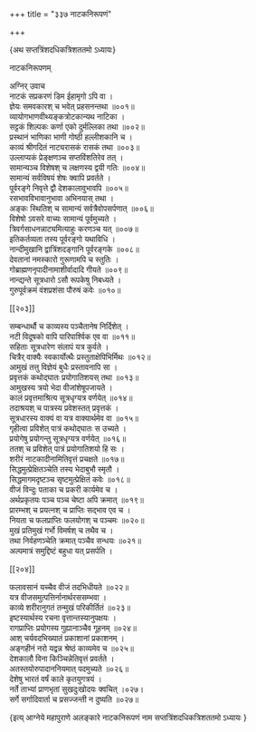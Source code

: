 +++
title = "३३७ नाटकनिरूपणं"

+++

\{अथ सप्तत्रिंशदधिकत्रिशततमो ऽध्यायः\}

नाटकनिरूपणम्  
    
अग्निर् उवाच  
नाटकं सप्रकरणं डिम ईहामृगो ऽपि वा ।  
ज्ञेयः समवकारश् च भवेत् प्रहसनन्तथा ॥००१॥  
व्यायोगभाणवीथ्यङ्कत्रोटकान्यथ नाटिका ।  
सट्टकं शिल्पकः कर्णा एको दुर्मल्लिका तथा   ॥००२॥  
प्रस्थानं भाणिका भाणी गोष्ठी हल्लीशकानि च   ।  
काव्यं श्रीगदितं नाट्यरासकं रासकं तथा   ॥००३॥  
उल्लाप्यकं प्रेङ्क्षणञ्च सप्तविंशतिरेव तत् ।  
सामान्यञ्च विशेषश् च लक्षणस्य द्वयी गतिः   ॥००४॥  
सामान्यं सर्वविषयं शेषः क्वापि प्रवर्तते   ।  
पूर्वरङ्गे निवृत्ते द्वौ देशकालावुभावपि ॥००५॥  
रसभावविभावानुभावा अभिनयास् तथा ।  
अङ्कः स्थितिश् च सामान्यं सर्वत्रैवोपसर्पणात्   ॥००६॥  
विशेषो ऽवसरे वाच्यः सामान्यं पूर्वमुच्यते ।  
त्रिवर्गसाधनन्नाट्यमित्याहुः करणञ्च यत् ॥००७॥  
इतिकर्तव्यता तस्य पूर्वरङ्गो यथाविधि ।  
नान्दीमुखानि द्वात्रिंशदङ्गानि पूर्वरङ्गके   ॥००८॥  
देवतानां नमस्कारो गुरूणामपि च स्तुतिः ।  
गोब्राह्मणनृपादीनामाशीर्वादादि गीयते ॥००९॥  
नान्द्यन्ते सूत्रधारो ऽसौ रूपकेषु निबध्यते ।  
गुरुपूर्वक्रमं वंशप्रशंसा पौरुषं कवेः   ॥०१०॥  

[[२०३]]
    
सम्बन्धार्थौ च काव्यस्य पञ्चैतानेष निर्दिशेत् ।  
नटी विदूषको वापि पारिपार्श्विक एव वा ॥०११॥  
सहिताः सूत्रधारेण संलापं यत्र कुर्वते ।  
चित्रैर् वाक्यैः स्वकार्योत्थैः प्रस्तुताक्षेपिभिर्मिथः   ॥०१२॥  
आमुखं तत्तु विज्ञेयं बुधैः प्रस्तावनापि सा ।  
प्रवृत्तकं कथोद्घातः प्रयोगातिशयस् तथा ॥०१३॥  
आमुखस्य त्रयो भेदा वीजांशेषूपजायते ।  
कालं प्रवृत्तमाश्रित्य सूत्रधृग्यत्र वर्णयेत्   ॥०१४॥  
तदाश्रयश् च पात्रस्य प्रवेशस्तत् प्रवृत्तकं ।  
सूत्रधारस्य वाक्यं वा यत्र वाक्यार्थमेव वा ॥०१५॥  
गृहीत्वा प्रविशेत् पात्रं कथोद्घातः स उच्यते ।  
प्रयोगेषु प्रयोगन्तु सूत्रधृग्यत्र वर्णयेत् ॥०१६॥  
ततश् च प्रविशेत् पात्रं प्रयोगातिशयो हि सः ।  
शरीरं नाटकादीनामितिवृत्तं प्रचक्षते   ॥०१७॥  
सिद्धमुत्प्रेक्षितञ्चेति तस्य भेदाबुभौ स्मृतौ ।  
सिद्धमागमदृष्टञ्च सृष्टमुत्प्रेक्षितं कवेः   ॥०१८॥  
वीजं विन्दुः पताका च प्रकरी कार्यमेव च ।  
अर्थप्रकृतयः पञ्च पञ्च चेष्टा अपि क्रमात् ॥०१९॥  
प्रारम्भश् च प्रयत्नश् च प्राप्तिः सद्भाव एव च ।  
नियता च फलप्राप्तिः फलयोगश् च पञ्चमः ॥०२०॥  
मुखं प्रतिमुखं गर्भो विमर्षश् च तथैव च ।  
तथा निर्वहणञ्चेति क्रमात् पञ्चैव सन्धयः ॥०२१॥  
अल्पमात्रं समुद्दिष्टं बहुधा यत् प्रसर्पति ।  

[[२०४]]
    
फलावसानं यच्चैव वीजं तदभिधीयते ॥०२२॥  
यत्र वीजसमुत्पत्तिर्नानार्थरससम्भवा ।  
काव्ये शरीरानुगतं तन्मुखं परिकीर्तितं ॥०२३॥  
इष्टस्यार्थस्य रचना वृत्तान्तस्यानुपक्षयः   ।  
रागप्राप्तिः प्रयोगस्य गुह्यानाञ्चैव गूहनम् ॥०२४॥  
आश् चर्यवदभिख्यातं प्रकाशानां प्रकाशनम्   ।  
अङ्गहीनं नरो यद्वन्न श्रेष्ठं काव्यमेव च   ॥०२५॥  
देशकालौ विना किञ्चिन्नेतिवृत्तं प्रवर्तते ।  
अतस्तयोरुपादाननियमात् पदमुच्यते ॥०२६॥  
देशेषु भारतं वर्षं काले कृतयुगत्रयं ।  
नर्ते ताभ्यां प्राणभृतां सुखदुःखोदयः क्वचित्   ।०२७।  
सर्गे सर्गादिवार्ता च प्रसज्जन्ती न दुष्यति ॥०२७॥

\{इत्य् आग्नेये महापुराणे अलङ्कारे नाटकनिरूपणं नाम सप्तत्रिंशदधिकत्रिशततमो ऽध्यायः  }
    